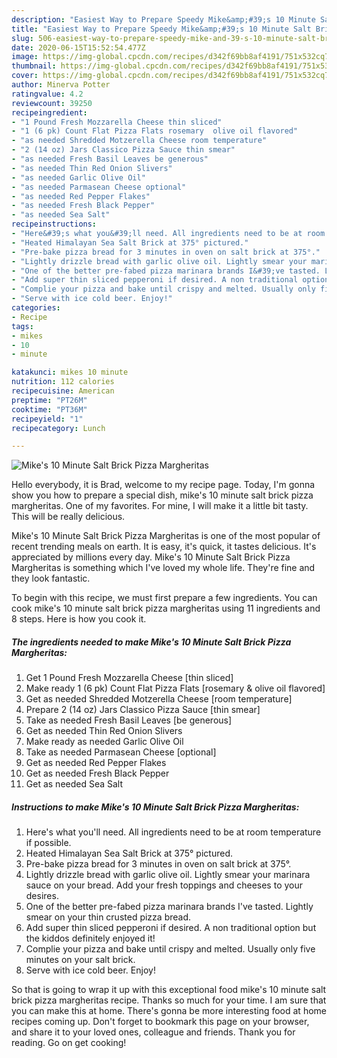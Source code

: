 ```yaml
---
description: "Easiest Way to Prepare Speedy Mike&amp;#39;s 10 Minute Salt Brick Pizza Margheritas"
title: "Easiest Way to Prepare Speedy Mike&amp;#39;s 10 Minute Salt Brick Pizza Margheritas"
slug: 506-easiest-way-to-prepare-speedy-mike-and-39-s-10-minute-salt-brick-pizza-margheritas
date: 2020-06-15T15:52:54.477Z
image: https://img-global.cpcdn.com/recipes/d342f69bb8af4191/751x532cq70/mikes-10-minute-salt-brick-pizza-margheritas-recipe-main-photo.jpg
thumbnail: https://img-global.cpcdn.com/recipes/d342f69bb8af4191/751x532cq70/mikes-10-minute-salt-brick-pizza-margheritas-recipe-main-photo.jpg
cover: https://img-global.cpcdn.com/recipes/d342f69bb8af4191/751x532cq70/mikes-10-minute-salt-brick-pizza-margheritas-recipe-main-photo.jpg
author: Minerva Potter
ratingvalue: 4.2
reviewcount: 39250
recipeingredient:
- "1 Pound Fresh Mozzarella Cheese thin sliced"
- "1 (6 pk) Count Flat Pizza Flats rosemary  olive oil flavored"
- "as needed Shredded Motzerella Cheese room temperature"
- "2 (14 oz) Jars Classico Pizza Sauce thin smear"
- "as needed Fresh Basil Leaves be generous"
- "as needed Thin Red Onion Slivers"
- "as needed Garlic Olive Oil"
- "as needed Parmasean Cheese optional"
- "as needed Red Pepper Flakes"
- "as needed Fresh Black Pepper"
- "as needed Sea Salt"
recipeinstructions:
- "Here&#39;s what you&#39;ll need. All ingredients need to be at room temperature if possible."
- "Heated Himalayan Sea Salt Brick at 375° pictured."
- "Pre-bake pizza bread for 3 minutes in oven on salt brick at 375°."
- "Lightly drizzle bread with garlic olive oil. Lightly smear your marinara sauce on your bread. Add your fresh toppings and cheeses to your desires."
- "One of the better pre-fabed pizza marinara brands I&#39;ve tasted. Lightly smear on your thin crusted pizza bread."
- "Add super thin sliced pepperoni if desired. A non traditional option but the kiddos definitely enjoyed it!"
- "Complie your pizza and bake until crispy and melted. Usually only five minutes on your salt brick."
- "Serve with ice cold beer. Enjoy!"
categories:
- Recipe
tags:
- mikes
- 10
- minute

katakunci: mikes 10 minute 
nutrition: 112 calories
recipecuisine: American
preptime: "PT26M"
cooktime: "PT36M"
recipeyield: "1"
recipecategory: Lunch

---
```



![Mike&#39;s 10 Minute Salt Brick Pizza Margheritas](https://img-global.cpcdn.com/recipes/d342f69bb8af4191/751x532cq70/mikes-10-minute-salt-brick-pizza-margheritas-recipe-main-photo.jpg)

Hello everybody, it is Brad, welcome to my recipe page. Today, I'm gonna show you how to prepare a special dish, mike&#39;s 10 minute salt brick pizza margheritas. One of my favorites. For mine, I will make it a little bit tasty. This will be really delicious.

Mike&#39;s 10 Minute Salt Brick Pizza Margheritas is one of the most popular of recent trending meals on earth. It is easy, it's quick, it tastes delicious. It's appreciated by millions every day. Mike&#39;s 10 Minute Salt Brick Pizza Margheritas is something which I've loved my whole life. They're fine and they look fantastic.




To begin with this recipe, we must first prepare a few ingredients. You can cook mike&#39;s 10 minute salt brick pizza margheritas using 11 ingredients and 8 steps. Here is how you cook it.

<!--inarticleads1-->

##### The ingredients needed to make Mike&#39;s 10 Minute Salt Brick Pizza Margheritas:

1. Get 1 Pound Fresh Mozzarella Cheese [thin sliced]
1. Make ready 1 (6 pk) Count Flat Pizza Flats [rosemary &amp; olive oil flavored]
1. Get as needed Shredded Motzerella Cheese [room temperature]
1. Prepare 2 (14 oz) Jars Classico Pizza Sauce [thin smear]
1. Take as needed Fresh Basil Leaves [be generous]
1. Get as needed Thin Red Onion Slivers
1. Make ready as needed Garlic Olive Oil
1. Take as needed Parmasean Cheese [optional]
1. Get as needed Red Pepper Flakes
1. Get as needed Fresh Black Pepper
1. Get as needed Sea Salt




<!--inarticleads2-->

##### Instructions to make Mike&#39;s 10 Minute Salt Brick Pizza Margheritas:

1. Here&#39;s what you&#39;ll need. All ingredients need to be at room temperature if possible.
1. Heated Himalayan Sea Salt Brick at 375° pictured.
1. Pre-bake pizza bread for 3 minutes in oven on salt brick at 375°.
1. Lightly drizzle bread with garlic olive oil. Lightly smear your marinara sauce on your bread. Add your fresh toppings and cheeses to your desires.
1. One of the better pre-fabed pizza marinara brands I&#39;ve tasted. Lightly smear on your thin crusted pizza bread.
1. Add super thin sliced pepperoni if desired. A non traditional option but the kiddos definitely enjoyed it!
1. Complie your pizza and bake until crispy and melted. Usually only five minutes on your salt brick.
1. Serve with ice cold beer. Enjoy!




So that is going to wrap it up with this exceptional food mike&#39;s 10 minute salt brick pizza margheritas recipe. Thanks so much for your time. I am sure that you can make this at home. There's gonna be more interesting food at home recipes coming up. Don't forget to bookmark this page on your browser, and share it to your loved ones, colleague and friends. Thank you for reading. Go on get cooking!
